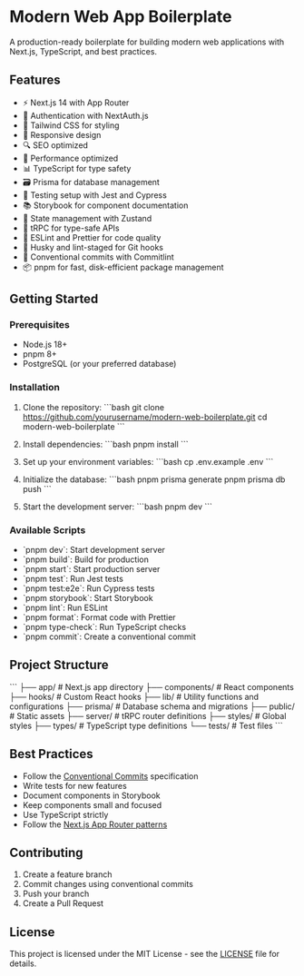 # Modern Web App Boilerplate

A production-ready boilerplate for building modern web applications with Next.js, TypeScript, and best practices.

## Features

- ⚡️ Next.js 14 with App Router
- 🔐 Authentication with NextAuth.js
- 🎨 Tailwind CSS for styling
- 📱 Responsive design
- 🔍 SEO optimized
- 🚀 Performance optimized
- 📊 TypeScript for type safety
- 🗃️ Prisma for database management
- 🧪 Testing setup with Jest and Cypress
- 📚 Storybook for component documentation
- 🔄 State management with Zustand
- 📡 tRPC for type-safe APIs
- 🎯 ESLint and Prettier for code quality
- 🔨 Husky and lint-staged for Git hooks
- 📝 Conventional commits with Commitlint
- 📦 pnpm for fast, disk-efficient package management

## Getting Started

### Prerequisites

- Node.js 18+
- pnpm 8+
- PostgreSQL (or your preferred database)

### Installation

1. Clone the repository:
   \`\`\`bash
   git clone https://github.com/yourusername/modern-web-boilerplate.git
   cd modern-web-boilerplate
   \`\`\`

2. Install dependencies:
   \`\`\`bash
   pnpm install
   \`\`\`

3. Set up your environment variables:
   \`\`\`bash
   cp .env.example .env
   \`\`\`

4. Initialize the database:
   \`\`\`bash
   pnpm prisma generate
   pnpm prisma db push
   \`\`\`

5. Start the development server:
   \`\`\`bash
   pnpm dev
   \`\`\`

### Available Scripts

- \`pnpm dev\`: Start development server
- \`pnpm build\`: Build for production
- \`pnpm start\`: Start production server
- \`pnpm test\`: Run Jest tests
- \`pnpm test:e2e\`: Run Cypress tests
- \`pnpm storybook\`: Start Storybook
- \`pnpm lint\`: Run ESLint
- \`pnpm format\`: Format code with Prettier
- \`pnpm type-check\`: Run TypeScript checks
- \`pnpm commit\`: Create a conventional commit

## Project Structure

\`\`\`
├── app/ # Next.js app directory
├── components/ # React components
├── hooks/ # Custom React hooks
├── lib/ # Utility functions and configurations
├── prisma/ # Database schema and migrations
├── public/ # Static assets
├── server/ # tRPC router definitions
├── styles/ # Global styles
├── types/ # TypeScript type definitions
└── tests/ # Test files
\`\`\`

## Best Practices

- Follow the [Conventional Commits](https://www.conventionalcommits.org/) specification
- Write tests for new features
- Document components in Storybook
- Keep components small and focused
- Use TypeScript strictly
- Follow the [Next.js App Router patterns](https://nextjs.org/docs/app)

## Contributing

1. Create a feature branch
2. Commit changes using conventional commits
3. Push your branch
4. Create a Pull Request

## License

This project is licensed under the MIT License - see the [LICENSE](LICENSE) file for details.
